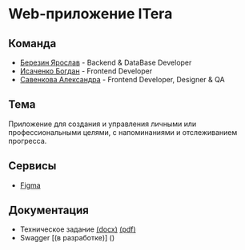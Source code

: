 # Web-приложение ITera

## Команда
* [Березин Ярослав](https://github.com/BerezinYaroslav) - Backend & DataBase Developer
* [Исаченко Богдан](https://github.com/AlataO) - Frontend Developer
* [Савенкова Александра](https://github.com/SavenkovaAV) - Frontend Developer, Designer & QA

## Тема
Приложение для создания и управления личными или профессиональными целями, с напоминаниями и отслеживанием прогресса.

## Сервисы
* [Figma](https://www.figma.com/file/EM8BhC3EO0E5flz4RoeKw5/Itera?type=design&node-id=0-1&mode=design&t=wbLZY8yAykkoqOUs-0)

## Документация
* Техническое задание [(docx)]() [(pdf)]()
* Swagger [(в разработке)] ()
